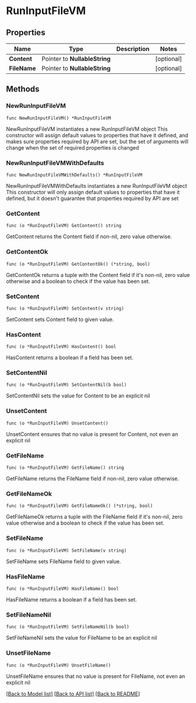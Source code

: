 # RunInputFileVM

## Properties

Name | Type | Description | Notes
------------ | ------------- | ------------- | -------------
**Content** | Pointer to **NullableString** |  | [optional] 
**FileName** | Pointer to **NullableString** |  | [optional] 

## Methods

### NewRunInputFileVM

`func NewRunInputFileVM() *RunInputFileVM`

NewRunInputFileVM instantiates a new RunInputFileVM object
This constructor will assign default values to properties that have it defined,
and makes sure properties required by API are set, but the set of arguments
will change when the set of required properties is changed

### NewRunInputFileVMWithDefaults

`func NewRunInputFileVMWithDefaults() *RunInputFileVM`

NewRunInputFileVMWithDefaults instantiates a new RunInputFileVM object
This constructor will only assign default values to properties that have it defined,
but it doesn't guarantee that properties required by API are set

### GetContent

`func (o *RunInputFileVM) GetContent() string`

GetContent returns the Content field if non-nil, zero value otherwise.

### GetContentOk

`func (o *RunInputFileVM) GetContentOk() (*string, bool)`

GetContentOk returns a tuple with the Content field if it's non-nil, zero value otherwise
and a boolean to check if the value has been set.

### SetContent

`func (o *RunInputFileVM) SetContent(v string)`

SetContent sets Content field to given value.

### HasContent

`func (o *RunInputFileVM) HasContent() bool`

HasContent returns a boolean if a field has been set.

### SetContentNil

`func (o *RunInputFileVM) SetContentNil(b bool)`

 SetContentNil sets the value for Content to be an explicit nil

### UnsetContent
`func (o *RunInputFileVM) UnsetContent()`

UnsetContent ensures that no value is present for Content, not even an explicit nil
### GetFileName

`func (o *RunInputFileVM) GetFileName() string`

GetFileName returns the FileName field if non-nil, zero value otherwise.

### GetFileNameOk

`func (o *RunInputFileVM) GetFileNameOk() (*string, bool)`

GetFileNameOk returns a tuple with the FileName field if it's non-nil, zero value otherwise
and a boolean to check if the value has been set.

### SetFileName

`func (o *RunInputFileVM) SetFileName(v string)`

SetFileName sets FileName field to given value.

### HasFileName

`func (o *RunInputFileVM) HasFileName() bool`

HasFileName returns a boolean if a field has been set.

### SetFileNameNil

`func (o *RunInputFileVM) SetFileNameNil(b bool)`

 SetFileNameNil sets the value for FileName to be an explicit nil

### UnsetFileName
`func (o *RunInputFileVM) UnsetFileName()`

UnsetFileName ensures that no value is present for FileName, not even an explicit nil

[[Back to Model list]](../README.md#documentation-for-models) [[Back to API list]](../README.md#documentation-for-api-endpoints) [[Back to README]](../README.md)


